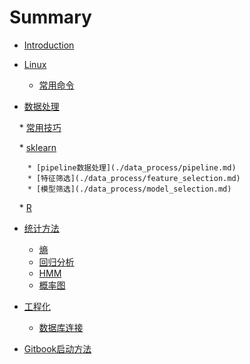 # Summary

* [Introduction](README.md)

* [Linux](./linux/index.md)
    * [常用命令](./linux/command.md)

* [数据处理](./data_process/index.md)

    * [常用技巧](data_process/skills/tips.md)

    * [sklearn](./data_process/index.md)
        
        * [pipeline数据处理](./data_process/pipeline.md)
        * [特征筛选](./data_process/feature_selection.md)
        * [模型筛选](./data_process/model_selection.md)

    * [R](./data_process/R.md)

* [统计方法](./stat/index.md)

    * [熵](./stat/entropy.md)
    * [回归分析](./stat/regression.md)
    * [HMM](./stat/hmm.md)
    * [概率图](./stat/probablistic_model.md)

* [工程化](./stat/index.md)

    * [数据库连接](./project/database.md)
    

* [Gitbook启动方法](./gitbook_server/index.md)
